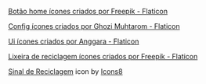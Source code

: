<a href="https://www.flaticon.com/br/icones-gratis/botao-home" title="botão home ícones">Botão home ícones criados por Freepik - Flaticon</a>

<a href="https://www.flaticon.com/br/icones-gratis/config" title="config ícones">Config ícones criados por Ghozi Muhtarom - Flaticon</a>

<a href="https://www.flaticon.com/br/icones-gratis/ui" title="ui ícones">Ui ícones criados por Anggara - Flaticon</a>

<a href="https://www.flaticon.com/br/icones-gratis/lixeira-de-reciclagem" title="lixeira de reciclagem ícones">Lixeira de reciclagem ícones criados por Freepik - Flaticon</a>

<a target="_blank" href="https://icons8.com/icon/103894/sinal-de-reciclagem">Sinal de Reciclagem</a> icon by <a target="_blank" href="https://icons8.com">Icons8</a>
